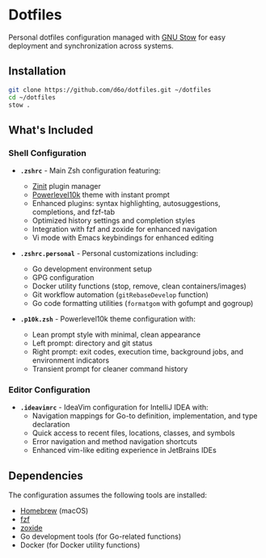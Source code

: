 # Dotfiles

Personal dotfiles configuration managed with [GNU Stow](https://www.gnu.org/software/stow/) for easy deployment and synchronization across systems.

## Installation

```bash
git clone https://github.com/d6o/dotfiles.git ~/dotfiles
cd ~/dotfiles
stow .
```

## What's Included

### Shell Configuration

- **`.zshrc`** - Main Zsh configuration featuring:
  - [Zinit](https://github.com/zdharma-continuum/zinit) plugin manager
  - [Powerlevel10k](https://github.com/romkatv/powerlevel10k) theme with instant prompt
  - Enhanced plugins: syntax highlighting, autosuggestions, completions, and fzf-tab
  - Optimized history settings and completion styles
  - Integration with fzf and zoxide for enhanced navigation
  - Vi mode with Emacs keybindings for enhanced editing

- **`.zshrc.personal`** - Personal customizations including:
  - Go development environment setup
  - GPG configuration
  - Docker utility functions (stop, remove, clean containers/images)
  - Git workflow automation (`gitRebaseDevelop` function)
  - Go code formatting utilities (`formatgom` with gofumpt and gogroup)

- **`.p10k.zsh`** - Powerlevel10k theme configuration with:
  - Lean prompt style with minimal, clean appearance
  - Left prompt: directory and git status
  - Right prompt: exit codes, execution time, background jobs, and environment indicators
  - Transient prompt for cleaner command history

### Editor Configuration

- **`.ideavimrc`** - IdeaVim configuration for IntelliJ IDEA with:
  - Navigation mappings for Go-to definition, implementation, and type declaration
  - Quick access to recent files, locations, classes, and symbols
  - Error navigation and method navigation shortcuts
  - Enhanced vim-like editing experience in JetBrains IDEs

## Dependencies

The configuration assumes the following tools are installed:
- [Homebrew](https://brew.sh/) (macOS)
- [fzf](https://github.com/junegunn/fzf)
- [zoxide](https://github.com/ajeetdsouza/zoxide)
- Go development tools (for Go-related functions)
- Docker (for Docker utility functions)
